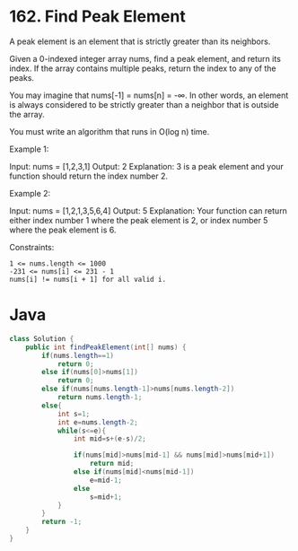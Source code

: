 # 162. Find Peak Element

A peak element is an element that is strictly greater than its neighbors.

Given a 0-indexed integer array nums, find a peak element, and return its index. If the array contains multiple peaks, return the index to any of the peaks.

You may imagine that nums[-1] = nums[n] = -∞. In other words, an element is always considered to be strictly greater than a neighbor that is outside the array.

You must write an algorithm that runs in O(log n) time.

Example 1:

Input: nums = [1,2,3,1]
Output: 2
Explanation: 3 is a peak element and your function should return the index number 2.

Example 2:

Input: nums = [1,2,1,3,5,6,4]
Output: 5
Explanation: Your function can return either index number 1 where the peak element is 2, or index number 5 where the peak element is 6.

Constraints:

    1 <= nums.length <= 1000
    -231 <= nums[i] <= 231 - 1
    nums[i] != nums[i + 1] for all valid i.

# Java
```java
class Solution {
    public int findPeakElement(int[] nums) {
        if(nums.length==1)
            return 0;
        else if(nums[0]>nums[1])
            return 0;
        else if(nums[nums.length-1]>nums[nums.length-2])
            return nums.length-1;
        else{
            int s=1;
            int e=nums.length-2;
            while(s<=e){
                int mid=s+(e-s)/2;

                if(nums[mid]>nums[mid-1] && nums[mid]>nums[mid+1])
                    return mid;
                else if(nums[mid]<nums[mid-1])
                    e=mid-1;
                else 
                    s=mid+1;
            }
        }
        return -1;
    }
}
```
